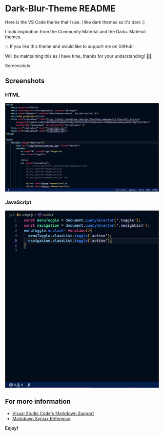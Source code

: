 # Dark-Blur-Theme README


Here is the VS Code theme that I use. I like dark themes so it's dark :)

I took inspiration from the Community Material and the Dark+ Material themes.

💥 If you like this theme and would like to support me on GitHub!

Will be maintaining this as I have time, thanks for your understanding! 🙏🏽

Screenshots

## Screenshots

### HTML

![HTML screenshot](https://raw.githubusercontent.com/AmanRaj0904/vs-code-theme/main/dark-html.png)


### JavaScript

![JavaScript screenshot](https://raw.githubusercontent.com/AmanRaj0904/vs-code-theme/main/dark-js.png)
## For more information

* [Visual Studio Code's Markdown Support](http://code.visualstudio.com/docs/languages/markdown)
* [Markdown Syntax Reference](https://help.github.com/articles/markdown-basics/)

**Enjoy!**
